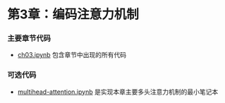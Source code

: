 # 第3章：编码注意力机制

### 主要章节代码

- [ch03.ipynb](ch03.ipynb) 包含章节中出现的所有代码

### 可选代码

- [multihead-attention.ipynb](multihead-attention.ipynb) 是实现本章主要多头注意力机制的最小笔记本


